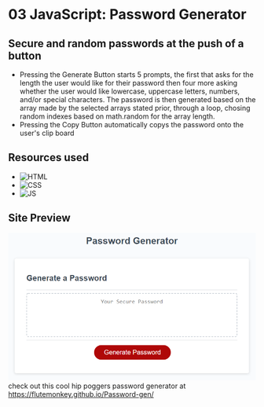 # 03 JavaScript: Password Generator

## Secure and random passwords at the push of a button

- Pressing the Generate Button starts 5 prompts, the first that asks for the length the user would like for their password
then four more asking whether the user would like lowercase, uppercase letters, numbers, and/or special characters.
The password is then generated based on the array made by the selected arrays stated prior, through a loop, chosing random indexes based on math.random for the array length.
- Pressing the Copy Button automatically copys the password onto the user's clip board

## Resources used 

- ![HTML](https://img.shields.io/badge/HTML5-E34F26?style=for-the-badge&logo=html5&logoColor=white)
- ![CSS](https://img.shields.io/badge/CSS3-1572B6?style=for-the-badge&logo=css3&logoColor=white)
- ![JS](https://img.shields.io/badge/JavaScript-F7DF1E?style=for-the-badge&logo=javascript&logoColor=black)

## Site Preview
![](./Assets/03-javascript-homework-demo.png)
check out this cool hip poggers password generator at https://flutemonkey.github.io/Password-gen/
